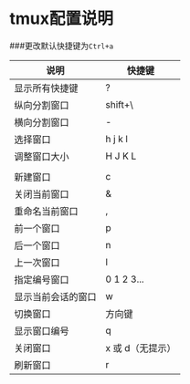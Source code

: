 tmux配置说明
===========

###更改默认快捷键为`Ctrl+a`

说明               |  快捷键
-------------------|  -----
显示所有快捷键     | ?
纵向分割窗口       | shift+\
横向分割窗口       | -
选择窗口           | h j k l
调整窗口大小       | H J K L
                   |  
新建窗口           | c
关闭当前窗口       | &
重命名当前窗口     | ,
前一个窗口         | p
后一个窗口         | n
上一次窗口         | l
指定编号窗口       | 0 1 2 3...
显示当前会话的窗口 | w
切换窗口           | 方向键
显示窗口编号       | q
关闭窗口           | x 或 d（无提示）
刷新窗口           | r

